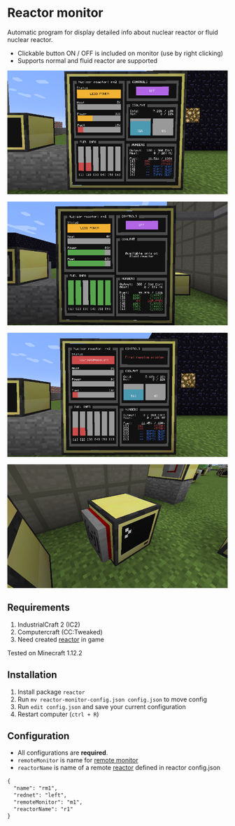 # Reactor monitor

Automatic program for display detailed info about nuclear reactor or fluid nuclear reactor.

- Clickable button ON / OFF is included on monitor (use by right clicking)
- Supports normal and fluid reactor are supported

![Fluid reactor monitor](../img/reactorMonitor_monitor.png)

![Normal reactor monitor](../img/reactorMonitor_monitor_normal.png)

![Fluid reactor error](../img/reactorMonitor_monitor_error.png)

![Reactor monitor](../img/reactorMonitor.png)

## Requirements

1. IndustrialCraft 2 (IC2)
2. Computercraft (CC:Tweaked)
3. Need created [reactor](https://github.com/mesour/packager-server/blob/master/docs/en/reactor.md) in game

Tested on Minecraft 1.12.2

## Installation

1. Install package `reactor`
2. Run `mv reactor-monitor-config.json config.json` to move config
3. Run `edit config.json` and save your current configuration
4. Restart computer (`ctrl + R`)

## Configuration

- All configurations are **required**.
- `remoteMonitor` is name for [remote monitor](https://github.com/mesour/packager-server/blob/master/docs/en/monitor.md)
- `reactorName` is name of a remote [reactor](https://github.com/mesour/packager-server/blob/master/docs/en/reactor.md)
defined in reactor config.json

```
{
  "name": "rm1",
  "rednet": "left",
  "remoteMonitor": "m1",
  "reactorName": "r1"
}
```
